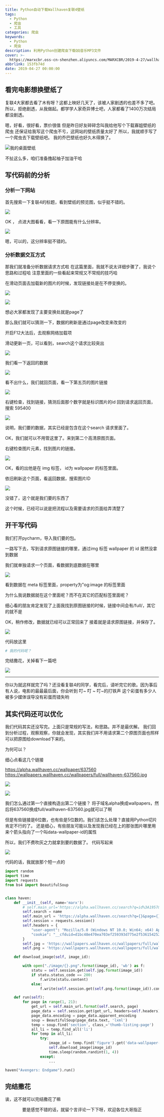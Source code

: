 ```yaml
---
title: Python自动下载Wallhaven复联4壁纸
tags:
  - Python
  - 爬虫
  - 工具
categories: 爬虫
keywords:
  - Python
  - 爬虫
description: 利用Python创建爬虫下载QQ音乐MP3文件
cover: >-
  https://marxcbr.oss-cn-shenzhen.aliyuncs.com/MARXCBR/2019-4-27/wallhaven下载复联4壁纸/1556333485160.png
abbrlink: 153fb74d
date: 2019-04-27 00:00:00
---
```


## 看完电影想换壁纸了

复联4大家都去看了木有呀？这都上映好几天了，该被人家剧透的也差不多了吧。
所以，拒绝剧透，从我做起。都学学人家奇异博士吧，人家都看了1400万次结局都没剧透。

嗯，好看，很好看，票价很值
但是昨日好友碎碎念叫我给他写个下载寡姐壁纸的爬虫
还保证给我写这个爬虫不亏，这网站的壁纸质量太好了
所以，我就顺手写了一个爬虫去下载壁纸吧。
我的乔巴壁纸也好久木得换了。

![我的桌面壁纸](https://marxcbr.oss-cn-shenzhen.aliyuncs.com/MARXCBR/2019-4-27/wallhaven下载复联4壁纸/1556333224540.png)

不扯这么多，咱们准备撸起袖子加油干哈

## 写代码前的分析

### 分析一下网站

首先搜索一下复联4的标题，看到壁纸的预览图，似乎挺不错的。

![](https://marxcbr.oss-cn-shenzhen.aliyuncs.com/MARXCBR/2019-4-27/wallhaven下载复联4壁纸/1556333485160.png)

OK ， 点进大图看看，看一下原图能有什么分辨率。

![](https://marxcbr.oss-cn-shenzhen.aliyuncs.com/MARXCBR/2019-4-27/wallhaven下载复联4壁纸/1556333591608.png)

嗯，可以的，这分辨率挺不错的。
### 分析数据交互方式
那我们就准备分析数据请求方式啦
在这篇里面，我就不说太详细步骤了，我说个思路和过程哈
注意里面的一些看起来常规又不常规的技巧哈

在滑动页面去加载新的图片的时候，发现链接处是在不停变换的。

![](https://marxcbr.oss-cn-shenzhen.aliyuncs.com/MARXCBR/2019-4-27/wallhaven下载复联4壁纸/1556333778781.png)

![](https://marxcbr.oss-cn-shenzhen.aliyuncs.com/MARXCBR/2019-4-27/wallhaven下载复联4壁纸/1556333854038.png)

想必大家都发现了主要变换处就是page了

那么我们就可以猜测一下，数据的刷新是通过page改变来改变的

开启F12大法后，去观察网络加载项

滑动更新一页，可以看到，search这个请求比较突出

![](https://marxcbr.oss-cn-shenzhen.aliyuncs.com/MARXCBR/2019-4-27/wallhaven下载复联4壁纸/1556334016207.png)

我们看一下返回的数据

![](https://marxcbr.oss-cn-shenzhen.aliyuncs.com/MARXCBR/2019-4-27/wallhaven下载复联4壁纸/1556334070947.png)

看不出什么，我们就回页面，看一下第五页的图片链接

![](https://marxcbr.oss-cn-shenzhen.aliyuncs.com/MARXCBR/2019-4-27/wallhaven下载复联4壁纸/1556334116562.png)

右键检查，找到链接，猜测后面那个数字就是标识图片的id
回到请求返回页面，搜索 595400

![](https://marxcbr.oss-cn-shenzhen.aliyuncs.com/MARXCBR/2019-4-27/wallhaven下载复联4壁纸/1556334194872.png)

说明，我们要的数据，其实已经是包含在这个search 请求里面了。

OK，我们就可以不用管这里了。来到第二个高清原图页面。

右键检查图片元素，找到图片的链接。

![](https://marxcbr.oss-cn-shenzhen.aliyuncs.com/MARXCBR/2019-4-27/wallhaven下载复联4壁纸/1556334298959.png)

OK，看的出他是在 img 标签， id为 wallpaper 的标签里面。

依旧刷新这个页面，看返回数据，搜索图片ID

![](https://marxcbr.oss-cn-shenzhen.aliyuncs.com/MARXCBR/2019-4-27/wallhaven下载复联4壁纸/1556334470996.png)

没错了，这个就是我们要的东西了

这个时候，已经可以说是把流程以及需要请求的页面给弄清楚了

## 开干写代码

我们打开pycharm，导入我们要的包。

一路写下去，写到请求原图链接的哪里，通过img 标签 wallpaper 的 id 居然没拿到数据

我们就单独请求一个页面，看数据到底数据在哪里

![](https://marxcbr.oss-cn-shenzhen.aliyuncs.com/MARXCBR/2019-4-27/wallhaven下载复联4壁纸/1556334784839.png)

看到数据在 meta 标签里面，property为"og:image 的标签里面
<meta property="og:image" content="//wallpapers.wallhaven.cc/wallpapers/full/wallhaven-532146.jpg" />

为什么我说数据就在这个里面呢？而不在其它的匹配标签里面呢？

细心看的朋友肯定发现了上面我找到原图链接的时候，链接中间会有/full/，其它的就不是

OK，稍作修改，数据就已经可以正常回来了
接着就是请求原图链接，并保存了。

![](https://marxcbr.oss-cn-shenzhen.aliyuncs.com/MARXCBR/2019-4-27/wallhaven下载复联4壁纸/1556335077853.png)

代码放这里
``` python
# 我的代码呢？
```

完结撒花，关掉看下一篇吧

![](https://marxcbr.oss-cn-shenzhen.aliyuncs.com/MARXCBR/2019-4-27/wallhaven下载复联4壁纸/1556335178412.png)
***

你以为就这样就完了吗？还没看复联4的同学，看完后，请听完它的歌。因为事后有人说，电影的最最最后面，你会听到
叮~ 叮 ~ 叮~的打铁声
这个彩蛋有多少人被多少媒体误导没有彩蛋而错失哟

## 其实代码还可以优化
我们代码其实还没写完。上面只是常规的写法，和思路。并不是最优解。
我们回到分析过程，观察观察，你就会发现，其实我们并不用请求第二个原图页面也照样可以把原图给download下来的。

为何可以？

细心点看这几个链接

https://alpha.wallhaven.cc/wallpaper/637560
https://wallpapers.wallhaven.cc/wallpapers/full/wallhaven-637560.jpg

![](https://marxcbr.oss-cn-shenzhen.aliyuncs.com/MARXCBR/2019-4-27/wallhaven下载复联4壁纸/1556335499272.png)

![](https://marxcbr.oss-cn-shenzhen.aliyuncs.com/MARXCBR/2019-4-27/wallhaven下载复联4壁纸/1556335571626.png)

我们怎么通过第一个直接构造出第二个链接？
将子域名alpha换成wallpapers，然后将637560换成full/wallhaven-637560.jpg就可以了啊

但是有些链接是6位数，也有些是5位数的。我们该怎么处理？直接用Python切片肯定不行的了。
还是细心，有些朋友可能以及发现我已经在上的那张图片哪里用来个箭头指向了一个叫data-wallpaper-id的属性

所以，我们不费吹灰之力就拿到要的数据了。
代码写起来

![](https://marxcbr.oss-cn-shenzhen.aliyuncs.com/MARXCBR/2019-4-27/wallhaven下载复联4壁纸/1556336557313.png)



代码的话，我就放那个短一点的

``` python
import random
import time
import requests
from bs4 import BeautifulSoup


class haven:
    def __init__(self, name='marx'):
        # self.main_url='https://alpha.wallhaven.cc/search?q=id%3A1957&page={}'
        self.search = name
        self.main_url = 'https://alpha.wallhaven.cc/search?q={}&page={}'
        self.session = requests.session()
        self.headers = {
            "user-agent": "Mozilla/5.0 (Windows NT 10.0; Win64; x64) AppleWebKit/537.36 (KHTML, like Gecko) Chrome/73.0.3683.103 Safari/537.36",
            "cookie": "__cfduid=d1bc48e470ea703ef259393d775e2f5361542527467; _pk_ses.1.1f04=1; _pk_id.1.1f04=bfd774c029e9a2e1.1542527473.11.1556277865.1556277657.; wallhaven_session=eyJpdiI6IlhHTzhnNmRFelhMdzBZWDdDdzZuUnVwdEh0M2pyMmN3dWo5dHpKS1orSGM9IiwidmFsdWUiOiJoeFFBb0FkWDN2OWpnTTYzaTRwcjgzekp1andjZmpCZDYrTkZYckVXeFFpK2hMSjh3RU5EMzJaM1RYRzR6RG8wVTNocXlDQ29UMDIrUlM1MUVXSjZlQT09IiwibWFjIjoiNTY1YjMyNzNlNTg3NjA0ZDIxZDAzYTI1MTY2NzQzOTRmNTdkMDg1MjZkMDkwZTVlZmE4Y2U3MTI1MjNjMjFkMSJ9"
        }
        self.jpg = 'https://wallpapers.wallhaven.cc/wallpapers/full/wallhaven-{}.jpg'
        self.png = 'https://wallpapers.wallhaven.cc/wallpapers/full/wallhaven-{}.png'

    def download_image(self, image_id):

        with open("./image/{}.png".format(image_id), 'wb') as f:
            statu = self.session.get(self.jpg.format(image_id))
            if statu.status_code == 200:
                f.write(statu.content)
            else:
                f.write(self.session.get(self.png.format(image_id)).content)

    def run(self):
        for page in range(1, 21):
            get_url = self.main_url.format(self.search, page)
            page_data = self.session.get(get_url, headers=self.headers)
            page_data.encoding = page_data.apparent_encoding
            soup = BeautifulSoup(page_data.text, 'lxml')
            temp = soup.find('section', class_='thumb-listing-page')
            all_li = temp.find_all('li')
            for temp in all_li:
                try:
                    image_id = temp.find('figure').get('data-wallpaper-id')
                    self.download_image(image_id)
                    time.sleep(random.randint(1, 4))
                except:
                    ...

haven("Avengers: Endgame").run()
```

## 完结撒花
诶，这不就可以完结撒花了嘛

<center>要是感觉不错的话，就留个言评论一下下呀，欢迎各位大哥指正</center>
